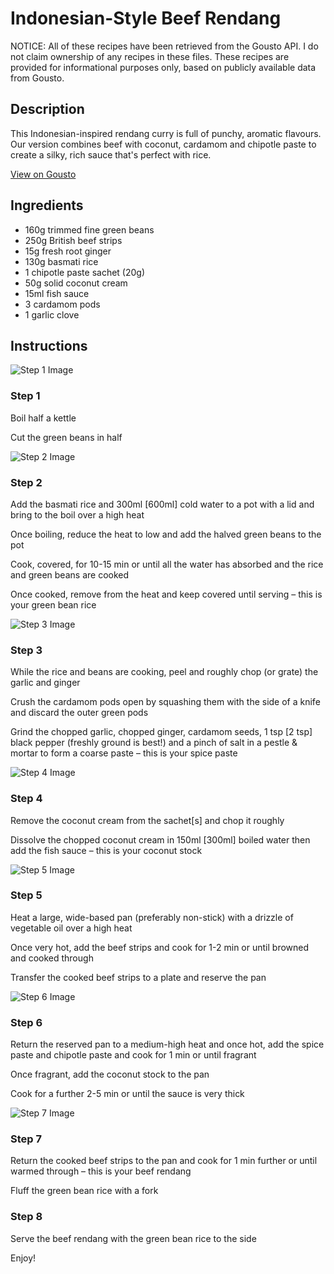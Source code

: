 # Indonesian-Style Beef Rendang 

NOTICE: All of these recipes have been retrieved from the Gousto API. I do not claim ownership of any recipes in these files. These recipes are provided for informational purposes only, based on publicly available data from Gousto.

## Description

This Indonesian-inspired rendang curry is full of punchy, aromatic flavours. Our version combines beef with coconut, cardamom and chipotle paste to create a silky, rich sauce that's perfect with rice. 

[View on Gousto](https://www.gousto.co.uk/recipes/cookbook/indonesian-style-beef-rendang)

## Ingredients

- 160g trimmed fine green beans
- 250g British beef strips
- 15g fresh root ginger
- 130g basmati rice
- 1 chipotle paste sachet (20g)
- 50g solid coconut cream
- 15ml fish sauce
- 3 cardamom pods
- 1 garlic clove

## Instructions

![Step 1 Image](https://production-media.gousto.co.uk/cms/recipe-step-image/step-1-1600762490686-x200.jpg)

### Step 1

Boil half a kettle

Cut the green beans in half

![Step 2 Image](https://production-media.gousto.co.uk/cms/recipe-step-image/step-2-1600762541911-x200.jpg)

### Step 2

Add the basmati rice and 300ml <span class="text-danger">[600ml]</span> cold water to a pot with a lid and bring to the boil over a high heat

Once boiling, reduce the heat to low and add the halved green beans to the pot

Cook, covered, for 10-15 min or until all the water has absorbed and the rice and green beans are cooked

Once cooked, remove from the heat and keep covered until serving – this is your green bean rice

![Step 3 Image](https://production-media.gousto.co.uk/cms/recipe-step-image/step-3-1600762571097-x200.jpg)

### Step 3

While the rice and beans are cooking, peel and roughly chop (or grate) the garlic and ginger

Crush the cardamom pods open by squashing them with the side of a knife and discard the outer green pods

Grind the chopped garlic, chopped ginger, cardamom seeds, 1 tsp<span class="text-danger"> [2 tsp]</span> black pepper (freshly ground is best!) and a pinch of salt in a pestle & mortar to form a coarse paste – this is your spice paste

![Step 4 Image](https://production-media.gousto.co.uk/cms/recipe-step-image/step-4-1600762606204-x200.jpg)

### Step 4

Remove the coconut cream from the sachet<span class="text-danger">[s]</span> and chop it roughly

Dissolve the chopped coconut cream in 150ml <span class="text-danger">[300ml]</span> boiled water then add the fish sauce – this is your coconut stock

![Step 5 Image](https://production-media.gousto.co.uk/cms/recipe-step-image/Step-5-1600762620079-x200.jpg)

### Step 5

Heat a large, wide-based pan (preferably non-stick) with a drizzle of vegetable oil over a high heat

Once very hot, add the beef strips and cook for 1-2 min or until browned and cooked through

Transfer the cooked beef strips to a plate and reserve the pan

![Step 6 Image](https://production-media.gousto.co.uk/cms/recipe-step-image/Step-6-1600762779390-x200.jpg)

### Step 6

Return the reserved pan to a medium-high heat and once hot, add the spice paste and chipotle paste and cook for 1 min or until fragrant

Once fragrant, add the coconut stock to the pan

Cook for a further 2-5 min or until the sauce is very thick

![Step 7 Image](https://production-media.gousto.co.uk/cms/recipe-step-image/Step-7-1600762784363-x200.jpg)

### Step 7

Return the cooked beef strips to the pan and cook for 1 min further or until warmed through – this is your beef rendang

Fluff the green bean rice with a fork

### Step 8

Serve the beef rendang with the green bean rice to the side

Enjoy!

